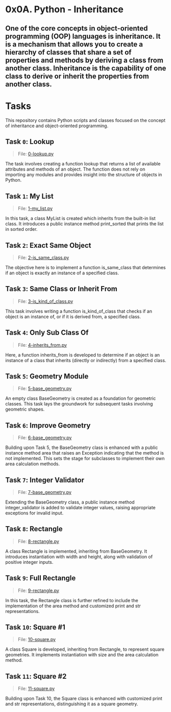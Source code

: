 # 0x0A. Python - Inheritance

One of the core concepts in object-oriented programming (OOP) languages is inheritance. It is a mechanism that allows you to create a hierarchy of classes that share a set of properties and methods by deriving a class from another class. Inheritance is the capability of one class to derive or inherit the properties from another class.
---

# Tasks

This repository contains Python scripts and classes focused on the concept of inheritance and object-oriented programming.

## Task `0`: Lookup

> File: [0-lookup.py](./0-lookup.py)

The task involves creating a function lookup that returns a list of available attributes and methods of an object. The function does not rely on importing any modules and provides insight into the structure of objects in Python.

## Task `1`: My List

> File: [1-my_list.py](./1-my_list.py)

In this task, a class MyList is created which inherits from the built-in list class. It introduces a public instance method print_sorted that prints the list in sorted order.

## Task `2`: Exact Same Object

> File: [2-is_same_class.py](./2-is_same_class.py)

The objective here is to implement a function is_same_class that determines if an object is exactly an instance of a specified class.

## Task `3`: Same Class or Inherit From

> File: [3-is_kind_of_class.py](./3-is_kind_of_class.py)

This task involves writing a function is_kind_of_class that checks if an object is an instance of, or if it is derived from, a specified class.

## Task `4`: Only Sub Class Of

> File: [4-inherits_from.py](./4-inherits_from.py)

Here, a function inherits_from is developed to determine if an object is an instance of a class that inherits (directly or indirectly) from a specified class.

## Task `5`: Geometry Module

> File: [5-base_geometry.py](./5-base_geometry.py)

An empty class BaseGeometry is created as a foundation for geometric classes. This task lays the groundwork for subsequent tasks involving geometric shapes.

## Task `6`: Improve Geometry

> File: [6-base_geometry.py](./6-base_geometry.py)

Building upon Task 5, the BaseGeometry class is enhanced with a public instance method area that raises an Exception indicating that the method is not implemented. This sets the stage for subclasses to implement their own area calculation methods.

## Task `7`: Integer Validator

> File: [7-base_geometry.py](./7-base_geometry.py)

Extending the BaseGeometry class, a public instance method integer_validator is added to validate integer values, raising appropriate exceptions for invalid input.

## Task `8`: Rectangle

> File: [8-rectangle.py](./8-rectangle.py)

A class Rectangle is implemented, inheriting from BaseGeometry. It introduces instantiation with width and height, along with validation of positive integer inputs.

## Task `9`: Full Rectangle

> File: [9-rectangle.py](./9-rectangle.py)

In this task, the Rectangle class is further refined to include the implementation of the area method and customized print and str representations.

## Task `10`: Square #1

> File: [10-square.py](./10-square.py)

A class Square is developed, inheriting from Rectangle, to represent square geometries. It implements instantiation with size and the area calculation method.

## Task `11`: Square #2

> File: [11-square.py](./11-square.py)

Building upon Task 10, the Square class is enhanced with customized print and str representations, distinguishing it as a square geometry.

